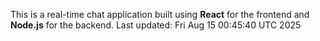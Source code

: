 This is a real-time chat application built using **React** for the frontend and **Node.js** for the backend.
Last updated: Fri Aug 15 00:45:40 UTC 2025
